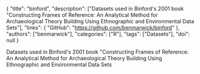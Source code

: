{
  "title": "binford",
  "description": ["Datasets used in Binford's 2001 book \"Constructing Frames of Reference: An Analytical Method for Archaeological Theory Building Using Ethnographic and Environmental Data Sets"],
  "links": {
    "GitHub": "https://github.com/benmarwick/binford"
  },
  "authors": ["benmarwick"],
  "categories": ["R"],
  "tags": ["Datasets"],
  "doi": null
}

<!-- Generated by csv2md.R – do not edit by hand -->

Datasets used in Binford's 2001 book "Constructing Frames of Reference: An Analytical Method for Archaeological Theory Building Using Ethnographic and Environmental Data Sets